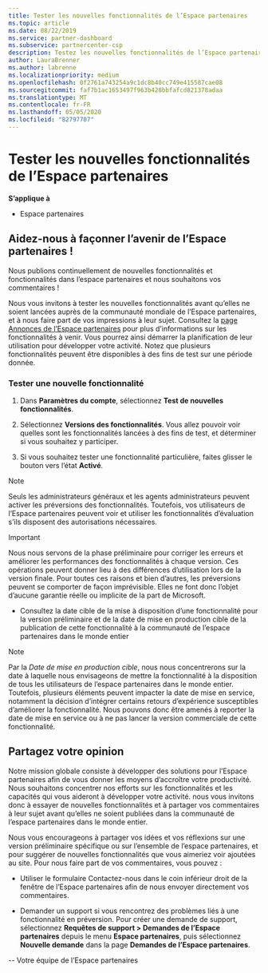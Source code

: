 ```yaml
---
title: Tester les nouvelles fonctionnalités de l’Espace partenaires
ms.topic: article
ms.date: 08/22/2019
ms.service: partner-dashboard
ms.subservice: partnercenter-csp
description: Testez les nouvelles fonctionnalités de l’Espace partenaires avant leur lancement et dites-nous ce que vous en pensez. Aidez-nous à façonner l’avenir de l’Espace partenaires !
author: LauraBrenner
ms.author: labrenne
ms.localizationpriority: medium
ms.openlocfilehash: 0f2761a743254a9c1dc8b40cc749e415587cae08
ms.sourcegitcommit: faf7b1ac1653497f963b428bbfafcd821378adaa
ms.translationtype: MT
ms.contentlocale: fr-FR
ms.lasthandoff: 05/05/2020
ms.locfileid: "82797707"
---
```

# <a name="test-drive-new-partner-center-features"></a>Tester les nouvelles fonctionnalités de l’Espace partenaires

**S’applique à**

- Espace partenaires

## <a name="help-shape-the-future-of-partner-center"></a>Aidez-nous à façonner l’avenir de l’Espace partenaires !

Nous publions continuellement de nouvelles fonctionnalités et fonctionnalités dans l’espace partenaires et nous souhaitons vos commentaires ! 

Nous vous invitons à tester les nouvelles fonctionnalités avant qu’elles ne soient lancées auprès de la communauté mondiale de l’Espace partenaires, et à nous faire part de vos impressions à leur sujet. Consultez la [page Annonces de l’Espace partenaires](https://partnercenter.microsoft.com/pcv/announcements) pour plus d’informations sur les fonctionnalités à venir. Vous pourrez ainsi démarrer la planification de leur utilisation pour développer votre activité. Notez que plusieurs fonctionnalités peuvent être disponibles à des fins de test sur une période donnée.

### <a name="test-drive-a-feature"></a>Tester une nouvelle fonctionnalité

1. Dans **Paramètres du compte**, sélectionnez **Test de nouvelles fonctionnalités**.

2. Sélectionnez **Versions des fonctionnalités**. Vous allez pouvoir voir quelles sont les fonctionnalités lancées à des fins de test, et déterminer si vous souhaitez y participer.

3. Si vous souhaitez tester une fonctionnalité particulière, faites glisser le bouton vers l’état **Activé**. 

> [!NOTE]  
>  Seuls les administrateurs généraux et les agents administrateurs peuvent activer les préversions des fonctionnalités. Toutefois, vos utilisateurs de l’Espace partenaires peuvent voir et utiliser les fonctionnalités d’évaluation s’ils disposent des autorisations nécessaires.

> [!IMPORTANT]  
> Nous nous servons de la phase préliminaire pour corriger les erreurs et améliorer les performances des fonctionnalités à chaque version. Ces opérations peuvent donner lieu à des différences d’utilisation lors de la version finale. Pour toutes ces raisons et bien d’autres, les préversions peuvent se comporter de façon imprévisible. Elles ne font donc l’objet d’aucune garantie réelle ou implicite de la part de Microsoft.

- Consultez la date cible de la mise à disposition d’une fonctionnalité pour la version préliminaire et de la date de mise en production cible de la publication de cette fonctionnalité à la communauté de l’espace partenaires dans le monde entier

> [!NOTE]  
>  Par la *Date de mise en production cible*, nous nous concentrerons sur la date à laquelle nous envisageons de mettre la fonctionnalité à la disposition de tous les utilisateurs de l’espace partenaires dans le monde entier. Toutefois, plusieurs éléments peuvent impacter la date de mise en service, notamment la décision d’intégrer certains retours d’expérience susceptibles d’améliorer la fonctionnalité. Nous pouvons donc être amenés à reporter la date de mise en service ou à ne pas lancer la version commerciale de cette fonctionnalité.  


 
## <a name="tell-us-what-you-think"></a>Partagez votre opinion

Notre mission globale consiste à développer des solutions pour l’Espace partenaires afin de vous donner les moyens d’accroître votre productivité. Nous souhaitons concentrer nos efforts sur les fonctionnalités et les capacités qui vous aideront à développer votre activité. nous vous invitons donc à essayer de nouvelles fonctionnalités et à partager vos commentaires à leur sujet avant qu’elles ne soient publiées dans la communauté de l’espace partenaires dans le monde entier. 

Nous vous encourageons à partager vos idées et vos réflexions sur une version préliminaire spécifique ou sur l’ensemble de l’espace partenaires, et pour suggérer de nouvelles fonctionnalités que vous aimeriez voir ajoutées au site. Pour nous faire part de vos commentaires, vous pouvez :  

-   Utiliser le formulaire Contactez-nous dans le coin inférieur droit de la fenêtre de l’Espace partenaires afin de nous envoyer directement vos commentaires. 

-   Demander un support si vous rencontrez des problèmes liés à une fonctionnalité en préversion. Pour créer une demande de support, sélectionnez **Requêtes de support > Demandes de l’Espace partenaires** depuis le menu **Espace partenaires**, puis sélectionnez **Nouvelle demande** dans la page **Demandes de l’Espace partenaires**.



-- Votre équipe de l’Espace partenaires

